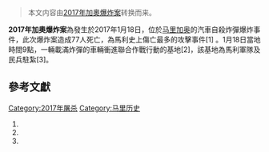 > 本文内容由[2017年加奧爆炸案](https://zh.wikipedia.org/wiki/2017年加奧爆炸案)转换而来。


**2017年加奧爆炸案**為發生於2017年1月18日，位於[马里](../Page/马里.md "wikilink")[加奥](../Page/加奥.md "wikilink")的汽車自殺炸彈爆炸事件，此次爆炸案造成77人死亡，為馬利史上傷亡最多的攻擊事件\[1\] 。1月18日當地時間9點，一輛載滿炸彈的車輛衝進聯合作戰行動的基地\[2\]，該基地為馬利軍隊及民兵駐紮\[3\]。

## 參考文獻

[Category:2017年屠杀](https://zh.wikipedia.org/wiki/Category:2017年屠杀 "wikilink") [Category:马里历史](https://zh.wikipedia.org/wiki/Category:马里历史 "wikilink")

1.
2.
3.